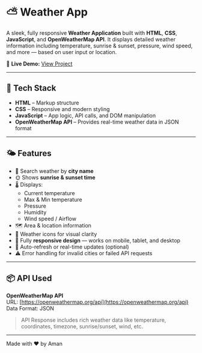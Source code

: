 # ⛅ Weather App

A sleek, fully responsive **Weather Application** built with **HTML**, **CSS**, **JavaScript**, and **OpenWeatherMap API**. It displays detailed weather information including temperature, sunrise & sunset, pressure, wind speed, and more — based on user input or location.

🔗 **Live Demo:** [View Project](https://weather-app-psi-ten-11.vercel.app/)

---

## 🚀 Tech Stack

- **HTML** – Markup structure
- **CSS** – Responsive and modern styling
- **JavaScript** – App logic, API calls, and DOM manipulation
- **OpenWeatherMap API** – Provides real-time weather data in JSON format

---

## 🌤️ Features

- 📍 Search weather by **city name**
- 🌞 Shows **sunrise & sunset time**
- 🌡️ Displays:
  - Current temperature
  - Max & Min temperature
  - Pressure
  - Humidity
  - Wind speed / Airflow
- 🗺️ Area & location information
- 🧊 Weather icons for visual clarity
- 📱 Fully **responsive design** — works on mobile, tablet, and desktop
- 🔄 Auto-refresh or real-time updates (optional)
- ⚠️ Error handling for invalid cities or failed API requests

---

## 📦 API Used

**OpenWeatherMap API**  
URL: [https://openweathermap.org/api](https://openweathermap.org/api)  
Data Format: JSON

> API Response includes rich weather data like temperature, coordinates, timezone, sunrise/sunset, wind, etc.

---
Made with ❤️ by Aman
